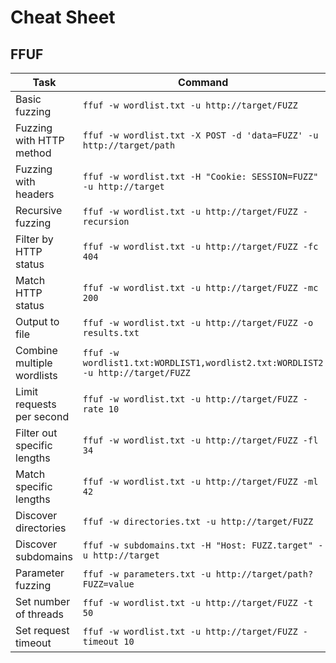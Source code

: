 # Cheat Sheet

## FFUF

| **Task**                    | **Command**                                                                     |
| --------------------------- | ------------------------------------------------------------------------------- |
| Basic fuzzing               | `ffuf -w wordlist.txt -u http://target/FUZZ`                                    |
| Fuzzing with HTTP method    | `ffuf -w wordlist.txt -X POST -d 'data=FUZZ' -u http://target/path`             |
| Fuzzing with headers        | `ffuf -w wordlist.txt -H "Cookie: SESSION=FUZZ" -u http://target`               |
| Recursive fuzzing           | `ffuf -w wordlist.txt -u http://target/FUZZ -recursion`                         |
| Filter by HTTP status       | `ffuf -w wordlist.txt -u http://target/FUZZ -fc 404`                            |
| Match HTTP status           | `ffuf -w wordlist.txt -u http://target/FUZZ -mc 200`                            |
| Output to file              | `ffuf -w wordlist.txt -u http://target/FUZZ -o results.txt`                     |
| Combine multiple wordlists  | `ffuf -w wordlist1.txt:WORDLIST1,wordlist2.txt:WORDLIST2 -u http://target/FUZZ` |
| Limit requests per second   | `ffuf -w wordlist.txt -u http://target/FUZZ -rate 10`                           |
| Filter out specific lengths | `ffuf -w wordlist.txt -u http://target/FUZZ -fl 34`                             |
| Match specific lengths      | `ffuf -w wordlist.txt -u http://target/FUZZ -ml 42`                             |
| Discover directories        | `ffuf -w directories.txt -u http://target/FUZZ`                                 |
| Discover subdomains         | `ffuf -w subdomains.txt -H "Host: FUZZ.target" -u http://target`                |
| Parameter fuzzing           | `ffuf -w parameters.txt -u http://target/path?FUZZ=value`                       |
| Set number of threads       | `ffuf -w wordlist.txt -u http://target/FUZZ -t 50`                              |
| Set request timeout         | `ffuf -w wordlist.txt -u http://target/FUZZ -timeout 10`                        |

